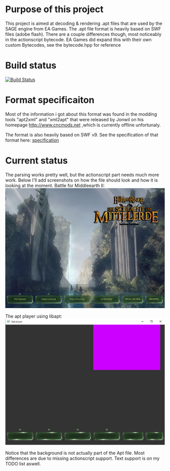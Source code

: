 # Purpose of this project
This project is aimed at decoding & rendering .apt files that are used by the SAGE engine from EA Games. 
The .apt file format is heavily based on SWF files (adobe flash). There are a couple differences though, most noticeably in the actionscript bytecode.
EA Games did expand this with their own custom Bytecodes, see the bytecode.hpp for reference

# Build status
[![Build Status](https://travis-ci.org/feliwir/libapt.svg?branch=master)](https://travis-ci.org/feliwir/libapt)

# Format specificaiton
Most of the information i got about this format was found in the modding tools "apt2xml" and
"xml2apt" that were released by Jonwil on his homepage http://www.cncmods.net ,which is currently
offline unfortunaly.

The format is also heavily based on SWF v9. See the specification of that format here:
[specification](docs/swf_file_format_spec_v9.pdf)

# Current status
The parsing works pretty well, but the actionscript part needs much more work. 
Below I'll add screenshots on how the file should look and how it is looking at the moment.
Battle for Middleearth II:
![Image of Mainmenu](img/mainmenu2.png)

The apt player using libapt:
![Image of Mainmenu](img/mainmenu.png)

Notice that the background is not actually part of the Apt file.
Most differences are due to missing actionscript support. Text support is on my TODO
list aswell.
